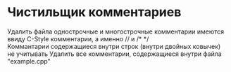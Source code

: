 # Чистильщик комментариев

Удалить файла однострочные и многострочные комментарии
имеются ввиду C-Style комментарии, а именно // и /* */  
Коммантарии содержащиеся внутри строк (внутри двойных ковычек) не учитывать
Удалить все комментарии, содержащиеся внутри файла "example.cpp"
